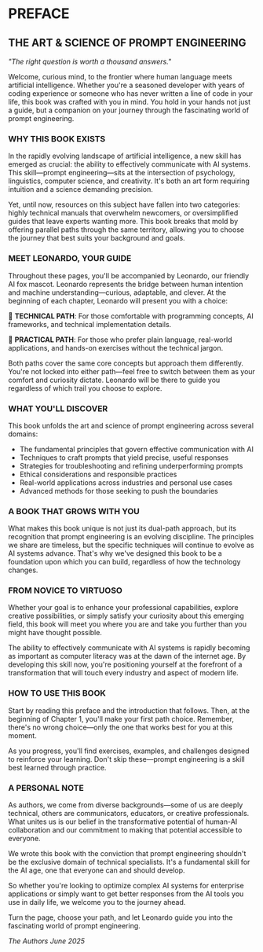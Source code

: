 # PREFACE

## THE ART & SCIENCE OF PROMPT ENGINEERING

*"The right question is worth a thousand answers."*

Welcome, curious mind, to the frontier where human language meets artificial intelligence. Whether you're a seasoned developer with years of coding experience or someone who has never written a line of code in your life, this book was crafted with you in mind. You hold in your hands not just a guide, but a companion on your journey through the fascinating world of prompt engineering.

### WHY THIS BOOK EXISTS

In the rapidly evolving landscape of artificial intelligence, a new skill has emerged as crucial: the ability to effectively communicate with AI systems. This skill—prompt engineering—sits at the intersection of psychology, linguistics, computer science, and creativity. It's both an art form requiring intuition and a science demanding precision.

Yet, until now, resources on this subject have fallen into two categories: highly technical manuals that overwhelm newcomers, or oversimplified guides that leave experts wanting more. This book breaks that mold by offering parallel paths through the same territory, allowing you to choose the journey that best suits your background and goals.

### MEET LEONARDO, YOUR GUIDE

Throughout these pages, you'll be accompanied by Leonardo, our friendly AI fox mascot. Leonardo represents the bridge between human intention and machine understanding—curious, adaptable, and clever. At the beginning of each chapter, Leonardo will present you with a choice:

🔷 **TECHNICAL PATH**: For those comfortable with programming concepts, AI frameworks, and technical implementation details.

🔶 **PRACTICAL PATH**: For those who prefer plain language, real-world applications, and hands-on exercises without the technical jargon.

Both paths cover the same core concepts but approach them differently. You're not locked into either path—feel free to switch between them as your comfort and curiosity dictate. Leonardo will be there to guide you regardless of which trail you choose to explore.

### WHAT YOU'LL DISCOVER

This book unfolds the art and science of prompt engineering across several domains:

- The fundamental principles that govern effective communication with AI
- Techniques to craft prompts that yield precise, useful responses
- Strategies for troubleshooting and refining underperforming prompts
- Ethical considerations and responsible practices
- Real-world applications across industries and personal use cases
- Advanced methods for those seeking to push the boundaries

### A BOOK THAT GROWS WITH YOU

What makes this book unique is not just its dual-path approach, but its recognition that prompt engineering is an evolving discipline. The principles we share are timeless, but the specific techniques will continue to evolve as AI systems advance. That's why we've designed this book to be a foundation upon which you can build, regardless of how the technology changes.

### FROM NOVICE TO VIRTUOSO

Whether your goal is to enhance your professional capabilities, explore creative possibilities, or simply satisfy your curiosity about this emerging field, this book will meet you where you are and take you further than you might have thought possible.

The ability to effectively communicate with AI systems is rapidly becoming as important as computer literacy was at the dawn of the internet age. By developing this skill now, you're positioning yourself at the forefront of a transformation that will touch every industry and aspect of modern life.

### HOW TO USE THIS BOOK

Start by reading this preface and the introduction that follows. Then, at the beginning of Chapter 1, you'll make your first path choice. Remember, there's no wrong choice—only the one that works best for you at this moment.

As you progress, you'll find exercises, examples, and challenges designed to reinforce your learning. Don't skip these—prompt engineering is a skill best learned through practice.

### A PERSONAL NOTE

As authors, we come from diverse backgrounds—some of us are deeply technical, others are communicators, educators, or creative professionals. What unites us is our belief in the transformative potential of human-AI collaboration and our commitment to making that potential accessible to everyone.

We wrote this book with the conviction that prompt engineering shouldn't be the exclusive domain of technical specialists. It's a fundamental skill for the AI age, one that everyone can and should develop.

So whether you're looking to optimize complex AI systems for enterprise applications or simply want to get better responses from the AI tools you use in daily life, we welcome you to the journey ahead.

Turn the page, choose your path, and let Leonardo guide you into the fascinating world of prompt engineering.

*The Authors*
*June 2025*
